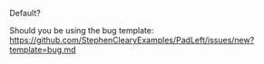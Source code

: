 Default?

Should you be using the bug template:
  https://github.com/StephenClearyExamples/PadLeft/issues/new?template=bug.md
